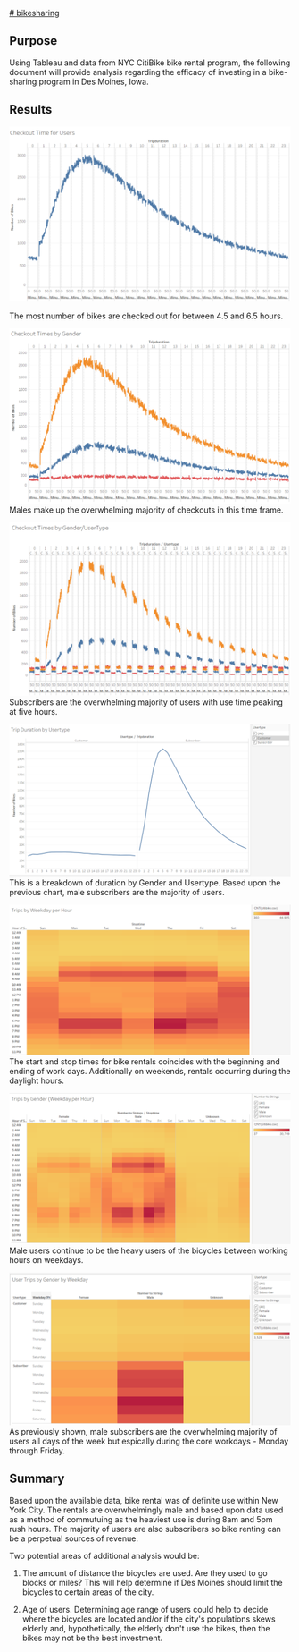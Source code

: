 [# bikesharing](https://public.tableau.com/profile/stephen.mulhern#!/vizhome/BikeSharing_16038472800620/NYCCitiBikeAnalysis)
## Purpose
Using Tableau and data from NYC CitiBike bike rental program, the following document will provide analysis regarding the efficacy of investing in a bike-sharing program in Des Moines, Iowa.

## Results
![Checkout Time for Users](https://github.com/smulhern03-bootcamp/bikesharing/blob/main/Checkout%20Time%20for%20Users.PNG)

The most number of bikes are checked out for between 4.5 and 6.5 hours.

![Checkout Time by Genders](https://github.com/smulhern03-bootcamp/bikesharing/blob/main/Checkout%20Time%20by%20Genders.PNG)
Males make up the overwhelming majority of checkouts in this time frame.

![Checkout Time by GenderUsertype](https://github.com/smulhern03-bootcamp/bikesharing/blob/main/Checkout%20Times%20by%20GenderUsertype.PNG)
Subscribers are the overwhelming majority of users with use time peaking at five hours.

![Tripduration by Usertype](https://github.com/smulhern03-bootcamp/bikesharing/blob/main/Trip%20Duration%20by%20Usertype.PNG)
This is a breakdown of duration by Gender and Usertype.  Based upon the previous chart, male subscribers are the majority of users.

![Trips by Weekday per Hour](https://github.com/smulhern03-bootcamp/bikesharing/blob/main/Trips%20by%20Weekday%20per%20Hour.PNG)
The start and stop times for bike rentals coincides with the beginning and ending of work days.  Additionally on weekends, rentals occurring during the daylight hours.

![Trips by Gender (Weekday per Hour)](https://github.com/smulhern03-bootcamp/bikesharing/blob/main/Trips%20by%20Gender%20(Weekday%20per%20Hour).PNG)
Male users continue to be the heavy users of the bicycles between working hours on weekdays.

![User Trips by Gender by Weekday](https://github.com/smulhern03-bootcamp/bikesharing/blob/main/User%20Trips%20by%20Gender%20by%20Weekday.PNG)
As previously shown, male subscribers are the overwhelming majority of users all days of the week but espically during the core workdays - Monday through Friday.

## Summary
Based upon the available data, bike rental was of definite use within New York City.  The rentals are overwhelmingly male and based upon data used as a method of commutuing as the heaviest use is during 8am and 5pm rush hours.  The majority of users are also subscribers so bike renting can be a perpetual sources of revenue.  

Two potential areas of additional analysis would be:

1) The amount of distance the bicycles are used.  Are they used to go blocks or miles?  This will help determine if Des Moines should limit the bicycles to certain areas of the city.

2) Age of users.  Determining age range of users could help to decide where the bicycles are located and/or if the city's populations skews elderly and, hypothetically, the elderly don't use the bikes, then the bikes may not be the best investment.
